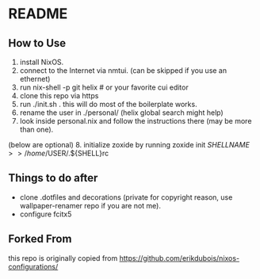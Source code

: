 # README

## How to Use

1. install NixOS.
2. connect to the Internet via nmtui. (can be skipped if you use an ethernet)
3. run nix-shell -p git helix # or your favorite cui editor
4. clone this repo via https
5. run ./init.sh . this will do most of the boilerplate works.
6. rename the user in ./personal/ (helix global search might help)
7. look inside personal.nix and follow the instructions there (may be more than one).

(below are optional)
8. initialize zoxide by running zoxide init $SHELLNAME >> /home/$USER/.${SHELL}rc

## Things to do after

- clone .dotfiles and decorations (private for copyright reason, use wallpaper-renamer repo if you are not me).
- configure fcitx5

## Forked From

this repo is originally copied from https://github.com/erikdubois/nixos-configurations/
